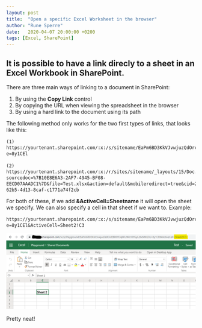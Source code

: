 ```yaml
---
layout: post
title:  "Open a specific Excel Worksheet in the browser"
author: "Rune Sperre"
date:   2020-04-07 20:00:00 +0200
tags: [Excel, SharePoint]
---
```

## It is possible to have a link direcly to a sheet in an Excel Workbook in SharePoint.

There are three main ways of linking to a document in SharePoint:

1.  By using the **Copy Link** control
2.  By copying the URL when viewing the spreadsheet in the browser
3.  By using a hard link to the document using its path

The following method only works for the two first types of links, that looks like this:

````
(1)
https://yourtenant.sharepoint.com/:x:/s/sitename/EaPm6BD3KkVJvwjuzQdOrcEBR2YOqbFUWn22YGyL26cMKQ?e=8y1CEl

(2)
https://yourtenant.sharepoint.com/:x:/r/sites/sitename/_layouts/15/Doc.aspx?sourcedoc=%7B10E8E6A3-2AF7-4945-BF08-EECD07AAADC1%7D&file=Test.xlsx&action=default&mobileredirect=true&cid=2652a1f5-62b5-4d13-8caf-c1771a74f2cb
````

For both of these, if we add **&ActiveCell=Sheetname** it will  open the sheet we specify. We can also specify a cell in that sheet if we want to. Example:
   
````
https://yourtenant.sharepoint.com/:x:/s/sitename/EaPm6BD3KkVJvwjuzQdOrcEBR2YOqbFUWn22YGyL26cMKQ?e=8y1CEl&ActiveCell=Sheet2!C3
````
![ActiveCell](/images/20200407-excel.png)

Pretty neat!